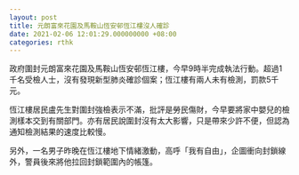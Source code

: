 ```yaml
---
layout: post
title: 元朗富來花園及馬鞍山恆安邨恆江樓沒人確診
date: 2021-02-06 12:01:29.000000000 +08:00
categories: rthk
---
```


政府圍封元朗富來花園及馬鞍山恆安邨恆江樓，今早9時半完成執法行動。超過1千名受檢人士，沒有發現新型肺炎確診個案；恆江樓有兩人未有檢測，罰款5千元。

恆江樓居民盧先生對圍封強檢表示不滿，批評是勞民傷財，今早要將家中嬰兒的檢測樣本交到有關部門。亦有居民說圍封沒有太大影響，只是帶來少許不便，但認為通知檢測結果的速度比較慢。

另外，一名男子昨晚在恆江樓地下情緒激動，高呼「我有自由」，企圖衝向封鎖線外，警員後來將他拉回封鎖範圍內的帳篷。
